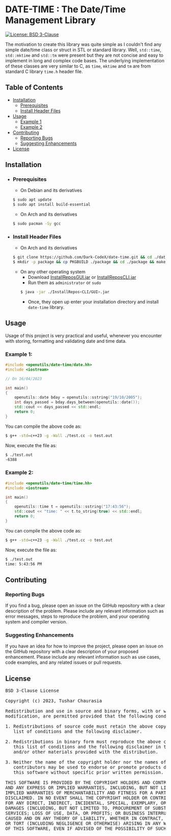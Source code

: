 # DATE-TIME : The Date/Time Management Library

[![License: BSD 3-Clause](https://img.shields.io/badge/License-BSD%203--Clause-orange.svg)](https://opensource.org/licenses/BSD-3-Clause)

The motivation to create this library was quite simple as I couldn't find any simple date/time class or struct in STL or standard library. Well, `std::time`, `std::mktime` and `std::tm` were present but they are not concise and easy to implement in long and complex code bases. The underlying implementation of these classes are very similar to C, as `time`, `mktime` and `tm` are from standard C library `time.h` header file.

## Table of Contents

- [Installation](#installation)
	- [Prerequisites](#prerequisites)
	- [Install Header Files](#install-header-files)
- [Usage](#usage)
	- [Example 1](#example-1)
	- [Example 2](#example-2)
- [Contributing](#contributing)
	- [Reporting Bugs](#reporting-bugs)
	- [Suggesting Enhancements](#suggesting-enhancements)
- [License](#license)

## Installation

- ### Prerequisites
	- On Debian and its derivatives
	```bash
	$ sudo apt update
	$ sudo apt install build-essential
	```
	- On Arch and its derivatives
	```bash
	$ sudo pacman -Sy gcc
	```
- ### Install Header Files
	- On Arch and its derivatives
	```bash
	$ git clone https://github.com/Dark-CodeX/date-time.git && cd ./date-time
	$ mkdir -p package && cp PKGBUILD ./package && cd ./package && makepkg -si
	```
	- On any other operating system
		 - Download [InstallReposGUI.jar](https://github.com/Dark-CodeX/InstallRepos/releases/download/v1.1.0/InstallReposGUI.jar) or [InstallReposCLI.jar](https://github.com/Dark-CodeX/InstallRepos/releases/download/v1.1.0/InstallReposCLI.jar)
		 - Run them as `administrator` or `sudo`
		 ```bash
		 $ java -jar ./InstallRepos<CLI/GUI>.jar
		 ```
		 - Once, they open up enter your installation directory and install `date-time` library.

## Usage

Usage of this project is very practical and useful, whenever you encounter with storing, formatting and validating date and time data.

### Example 1:
```cpp
#include <openutils/date-time/date.hh>
#include <iostream>

// On 16/04/2023

int main()
{
    openutils::date bday = openutils::sstring("19/10/2005");
    int days_passed = bday.days_between(openutils::date());
    std::cout << days_passed << std::endl;
    return 0;
}
```

You can compile the above code as:
```bash
$ g++ -std=c++23 -g -Wall ./test.cc -o test.out
```

Now, execute the file as:
```bash
$ ./test.out
-6388
```

### Example 2:
```cpp
#include <openutils/date-time/time.hh>
#include <iostream>

int main()
{
    openutils::time t = openutils::sstring("17:43:56");
    std::cout << "time: " << t.to_string(true) << std::endl;
    return 0;
}
```

You can compile the above code as:
```bash
$ g++ -std=c++23 -g -Wall ./test.cc -o test.out
```

Now, execute the file as:
```bash
$ ./test.out
time: 5:43:56 PM
```

## Contributing

### Reporting Bugs

If you find a bug, please open an issue on the GitHub repository with a clear description of the problem. Please include any relevant information such as error messages, steps to reproduce the problem, and your operating system and compiler version.

### Suggesting Enhancements

If you have an idea for how to improve the project, please open an issue on the GitHub repository with a clear description of your proposed enhancement. Please include any relevant information such as use cases, code examples, and any related issues or pull requests.

## License

<pre>
BSD 3-Clause License

Copyright (c) 2023, Tushar Chaurasia

Redistribution and use in source and binary forms, with or without
modification, are permitted provided that the following conditions are met:

1. Redistributions of source code must retain the above copyright notice, this
   list of conditions and the following disclaimer.

2. Redistributions in binary form must reproduce the above copyright notice,
   this list of conditions and the following disclaimer in the documentation
   and/or other materials provided with the distribution.

3. Neither the name of the copyright holder nor the names of its
   contributors may be used to endorse or promote products derived from
   this software without specific prior written permission.

THIS SOFTWARE IS PROVIDED BY THE COPYRIGHT HOLDERS AND CONTRIBUTORS "AS IS"
AND ANY EXPRESS OR IMPLIED WARRANTIES, INCLUDING, BUT NOT LIMITED TO, THE
IMPLIED WARRANTIES OF MERCHANTABILITY AND FITNESS FOR A PARTICULAR PURPOSE ARE
DISCLAIMED. IN NO EVENT SHALL THE COPYRIGHT HOLDER OR CONTRIBUTORS BE LIABLE
FOR ANY DIRECT, INDIRECT, INCIDENTAL, SPECIAL, EXEMPLARY, OR CONSEQUENTIAL
DAMAGES (INCLUDING, BUT NOT LIMITED TO, PROCUREMENT OF SUBSTITUTE GOODS OR
SERVICES; LOSS OF USE, DATA, OR PROFITS; OR BUSINESS INTERRUPTION) HOWEVER
CAUSED AND ON ANY THEORY OF LIABILITY, WHETHER IN CONTRACT, STRICT LIABILITY,
OR TORT (INCLUDING NEGLIGENCE OR OTHERWISE) ARISING IN ANY WAY OUT OF THE USE
OF THIS SOFTWARE, EVEN IF ADVISED OF THE POSSIBILITY OF SUCH DAMAGE.
</pre>